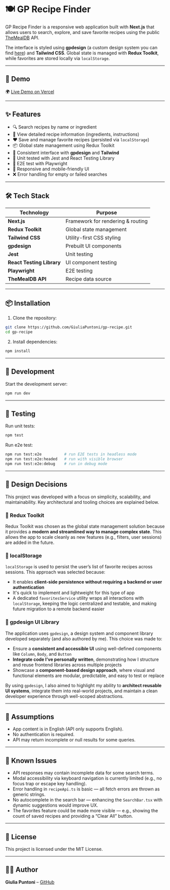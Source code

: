 # 🍽️ GP Recipe Finder

GP Recipe Finder is a responsive web application built with **Next.js** that allows users to search, explore, and save favorite recipes using the public [TheMealDB](https://www.themealdb.com/api.php) API.

The interface is styled using **gpdesign** (a custom design system you can find [here](https://github.com/GiuliaPuntoni/gpdesign)) and **Tailwind CSS**. Global state is managed with **Redux Toolkit**, while favorites are stored locally via `localStorage`.

---

## 🔗 Demo

🌍 [Live Demo on Vercel](https://gp-recipe.vercel.app)

---

## ✨ Features

- 🔍 Search recipes by name or ingredient
- 📄 View detailed recipe information (ingredients, instructions)
- ❤️ Save and manage favorite recipes (persisted via `localStorage`)
- 📦 Global state management using Redux Toolkit
- 💅 Consistent interface with **gpdesign** and **Tailwind**
- 🧪 Unit tested with Jest and React Testing Library
- 🐛 E2E test with Playwright
- 📱 Responsive and mobile-friendly UI
- ❌ Error handling for empty or failed searches

---

## 🛠️ Tech Stack

| Technology                | Purpose                           |
| ------------------------- | --------------------------------- |
| **Next.js**               | Framework for rendering & routing |
| **Redux Toolkit**         | Global state management           |
| **Tailwind CSS**          | Utility-first CSS styling         |
| **gpdesign**              | Prebuilt UI components            |
| **Jest**                  | Unit testing                      |
| **React Testing Library** | UI component testing              |
| **Playwright**            | E2E testing                       |
| **TheMealDB API**         | Recipe data source                |

---

## 📦 Installation

1. Clone the repository:

```bash
git clone https://github.com/GiuliaPuntoni/gp-recipe.git
cd gp-recipe
```

2. Install dependencies:

```bash
npm install
```

---

## 🚀 Development

Start the development server:

```bash
npm run dev
```

---

## 🧪 Testing

Run unit tests:

```bash
npm test
```

Run e2e test:

```bash
npm run test:e2e          # run E2E tests in headless mode
npm run test:e2e:headed   # run with visible browser
npm run test:e2e:debug    # run in debug mode
```

---

## 🧠 Design Decisions

This project was developed with a focus on simplicity, scalability, and maintainability. Key architectural and tooling choices are explained below.

### 🔄 Redux Toolkit

Redux Toolkit was chosen as the global state management solution because it provides a **modern and streamlined way to manage complex state**. This allows the app to scale cleanly as new features (e.g., filters, user sessions) are added in the future.

### 💾 localStorage

`localStorage` is used to persist the user’s list of favorite recipes across sessions. This approach was selected because:

- It enables **client-side persistence without requiring a backend or user authentication**
- It's quick to implement and lightweight for this type of app
- A dedicated `favoritesService` utility wraps all interactions with `localStorage`, keeping the logic centralized and testable, and making future migration to a remote backend easier

### 🎨 gpdesign UI Library

The application uses `gpdesign`, a design system and component library developed separately (and also authored by me). This choice was made to:

- Ensure a **consistent and accessible UI** using well-defined components like `Column`, `Body`, and `Button`
- **Integrate code I’ve personally written**, demonstrating how I structure and reuse frontend libraries across multiple projects
- Showcase a **component-based design approach**, where visual and functional elements are modular, predictable, and easy to test or replace

By using `gpdesign`, I also aimed to highlight my ability to **architect reusable UI systems**, integrate them into real-world projects, and maintain a clean developer experience through well-scoped abstractions.

---

## 🤔 Assumptions

- App content is in English (API only supports English).
- No authentication is required.
- API may return incomplete or null results for some queries.

---

## 🐛 Known Issues

- API responses may contain incomplete data for some search terms.
- Modal accessibility via keyboard navigation is currently limited (e.g., no focus trap or escape key handling).
- Error handling in `recipeApi.ts` is basic — all fetch errors are thrown as generic strings.
- No autocomplete in the search bar — enhancing the `SearchBar.tsx` with dynamic suggestions would improve UX.
- The favorites feature could be made more visible — e.g., showing the count of saved recipes and providing a “Clear All” button.

---

## 🧾 License

This project is licensed under the MIT License.

---

## 🙋‍♀️ Author

**Giulia Puntoni** – [GitHub](https://github.com/GiuliaPuntoni)
